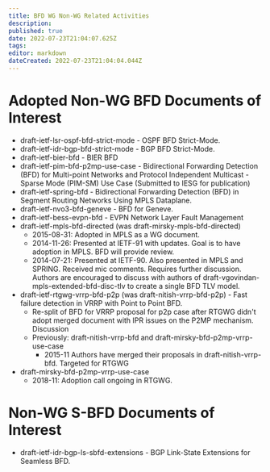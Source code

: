```yaml
---
title: BFD WG Non-WG Related Activities
description: 
published: true
date: 2022-07-23T21:04:07.625Z
tags: 
editor: markdown
dateCreated: 2022-07-23T21:04:04.044Z
---
```


# Adopted Non-WG BFD Documents of Interest
* draft-ietf-lsr-ospf-bfd-strict-mode - OSPF BFD Strict-Mode.
* draft-ietf-idr-bgp-bfd-strict-mode - BGP BFD Strict-Mode.
* draft-ietf-bier-bfd - BIER BFD
* draft-ietf-pim-bfd-p2mp-use-case - Bidirectional Forwarding Detection (BFD) for Multi-point Networks and Protocol Independent Multicast - Sparse Mode (PIM-SM) Use Case (Submitted to IESG for publication)
* draft-ietf-spring-bfd - Bidirectional Forwarding Detection (BFD) in Segment Routing Networks Using MPLS Dataplane.
* draft-ietf-nvo3-bfd-geneve - BFD for Geneve.
* draft-ietf-bess-evpn-bfd - EVPN Network Layer Fault Management
* draft-ietf-mpls-bfd-directed (was draft-mirsky-mpls-bfd-directed)
  * 2015-08-31: Adopted in MPLS as a WG document.
  * 2014-11-26: Presented at IETF-91 with updates. Goal is to have adoption in MPLS. BFD will provide review.
  * 2014-07-21: Presented at IETF-90. Also presented in MPLS and SPRING. Received mic comments. Requires further discussion. Authors are encouraged to discuss with authors of draft-vgovindan-mpls-extended-bfd-disc-tlv to create a single BFD TLV model.
* draft-ietf-rtgwg-vrrp-bfd-p2p (was draft-nitish-vrrp-bfd-p2p) - Fast failure detection in VRRP with Point to Point BFD.
  * Re-split of BFD for VRRP proposal for p2p case after RTGWG didn't adopt merged document with IPR issues on the P2MP mechanism. ​Discussion
  * Previously: draft-nitish-vrrp-bfd and draft-mirsky-bfd-p2mp-vrrp-use-case
    * 2015-11 Authors have merged their proposals in draft-nitish-vrrp-bfd. Targeted for RTGWG
* draft-mirsky-bfd-p2mp-vrrp-use-case
  * 2018-11: Adoption call ongoing in RTGWG.

# Non-WG S-BFD Documents of Interest
* draft-ietf-idr-bgp-ls-sbfd-extensions - BGP Link-State Extensions for Seamless BFD.